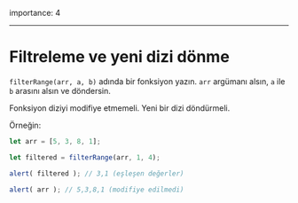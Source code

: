 importance: 4

---

# Filtreleme ve yeni dizi dönme

`filterRange(arr, a, b)` adında bir fonksiyon yazın. `arr` argümanı alsın, `a` ile `b` arasını alsın ve döndersin.

Fonksiyon diziyi modifiye etmemeli. Yeni bir dizi döndürmeli.

Örneğin:

```js
let arr = [5, 3, 8, 1];

let filtered = filterRange(arr, 1, 4); 

alert( filtered ); // 3,1 (eşleşen değerler)

alert( arr ); // 5,3,8,1 (modifiye edilmedi)
```